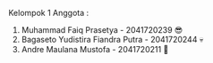 Kelompok 1 
Anggota :
1. Muhammad Faiq Prasetya             - 2041720239 😎
2. Bagaseto Yudistira Fiandra Putra   - 2041720244 💀
3. Andre Maulana Mustofa              - 2041720211 🕌
